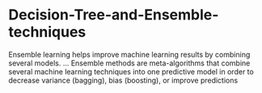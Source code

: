 # Decision-Tree-and-Ensemble-techniques

Ensemble learning helps improve machine learning results by combining several models. ... Ensemble methods are meta-algorithms that combine several machine learning techniques into one predictive model in order to decrease variance (bagging), bias (boosting), or improve predictions
